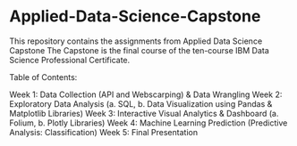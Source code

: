 # Applied-Data-Science-Capstone
This repository contains the assignments from Applied Data Science Capstone
The Capstone is the final course of the ten-course IBM Data Science Professional Certificate.

Table of Contents:

Week 1: Data Collection (API and Webscarping) & Data Wrangling
Week 2: Exploratory Data Analysis (a. SQL, b. Data Visualization using Pandas & Matplotlib Libraries)
Week 3: Interactive Visual Analytics & Dashboard (a. Folium, b. Plotly Libraries)
Week 4: Machine Learning Prediction (Predictive Analysis: Classification)
Week 5: Final Presentation
